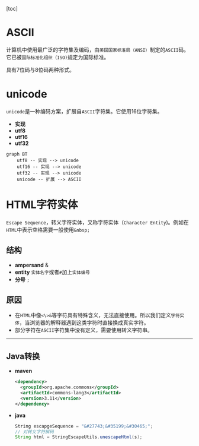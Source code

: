[toc]

# ASCII

计算机中使用最广泛的字符集及编码，由`美国国家标准局（ANSI）`制定的`ASCII`码。它已被`国际标准化组织（ISO)`规定为国际标准。

具有7位码与8位码两种形式。

# unicode

`unicode`是一种编码方案，扩展自`ASCII`字符集。它使用16位字符集。

- **实现**
- **utf8**
- **utf16**
- **utf32**

``` mermaid
graph BT
	utf8 -- 实现 --> unicode
	utf16 -- 实现 --> unicode
	utf32 -- 实现 --> unicode
	unicode -- 扩展 --> ASCII
```

# HTML字符实体

`Escape Sequence`，转义字符实体，又称字符实体（`Character Entity`)。例如在`HTML`中表示空格需要一般使用`&nbsp;`

## 结构

- **ampersand**	&
- **entity**	`实体名字`或者`#`加上`实体编号`
- **分号**	`;`

## 原因

- 在`HTML`中像`<\>&`等字符具有特殊含义，无法直接使用。所以我们定义`字符实体`，当浏览器的解释器遇到这类字符时直接换成真实字符。
- 部分字符在`ASCII`字符集中没有定义，需要使用转义字符串。

<hr>

## Java转换

- **maven**

  ``` xml
  <dependency>
    <groupId>org.apache.commons</groupId>
    <artifactId>commons-lang3</artifactId>
    <version>3.11</version>
  </dependency>
  ```

- **java**

  ``` java
  String escapgeSequence = "&#27743;&#35199;&#30465;";
  // 对转义字符解码
  String html = StringEscapeUtils.unescapeHtml(s);
  ```

  